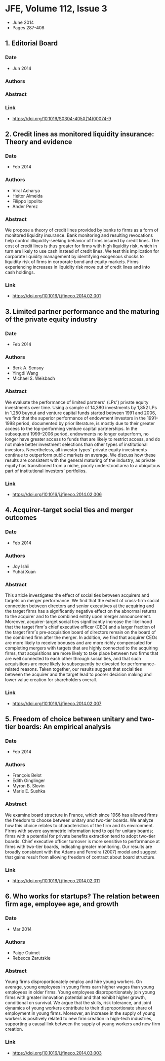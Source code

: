 # JFE, Volume 112, Issue 3
- June 2014
- Pages 287-408

## 1. Editorial Board
### Date
- Jun 2014
### Authors
### Abstract

### Link
- https://doi.org/10.1016/S0304-405X(14)00074-9

## 2. Credit lines as monitored liquidity insurance: Theory and evidence
### Date
- Feb 2014
### Authors
- Viral Acharya
- Heitor Almeida
- Filippo Ippolito
- Ander Perez
### Abstract
We propose a theory of credit lines provided by banks to firms as a form of monitored liquidity insurance. Bank monitoring and resulting revocations help control illiquidity-seeking behavior of firms insured by credit lines. The cost of credit lines is thus greater for firms with high liquidity risk, which in turn are likely to use cash instead of credit lines. We test this implication for corporate liquidity management by identifying exogenous shocks to liquidity risk of firms in corporate bond and equity markets. Firms experiencing increases in liquidity risk move out of credit lines and into cash holdings.
### Link
- https://doi.org/10.1016/j.jfineco.2014.02.001

## 3. Limited partner performance and the maturing of the private equity industry
### Date
- Feb 2014
### Authors
- Berk A. Sensoy
- Yingdi Wang
- Michael S. Weisbach
### Abstract
We evaluate the performance of limited partners׳ (LPs׳) private equity investments over time. Using a sample of 14,380 investments by 1,852 LPs in 1,250 buyout and venture capital funds started between 1991 and 2006, we find that the superior performance of endowment investors in the 1991–1998 period, documented by prior literature, is mostly due to their greater access to the top-performing venture capital partnerships. In the subsequent 1999–2006 period, endowments no longer outperform, no longer have greater access to funds that are likely to restrict access, and do not make better investment selections than other types of institutional investors. Nevertheless, all investor types׳ private equity investments continue to outperform public markets on average. We discuss how these results are consistent with the general maturing of the industry, as private equity has transitioned from a niche, poorly understood area to a ubiquitous part of institutional investors׳ portfolios.
### Link
- https://doi.org/10.1016/j.jfineco.2014.02.006

## 4. Acquirer-target social ties and merger outcomes
### Date
- Feb 2014
### Authors
- Joy Ishii
- Yuhai Xuan
### Abstract
This article investigates the effect of social ties between acquirers and targets on merger performance. We find that the extent of cross-firm social connection between directors and senior executives at the acquiring and the target firms has a significantly negative effect on the abnormal returns to the acquirer and to the combined entity upon merger announcement. Moreover, acquirer-target social ties significantly increase the likelihood that the target firm׳s chief executive officer (CEO) and a larger fraction of the target firm׳s pre-acquisition board of directors remain on the board of the combined firm after the merger. In addition, we find that acquirer CEOs are more likely to receive bonuses and are more richly compensated for completing mergers with targets that are highly connected to the acquiring firms, that acquisitions are more likely to take place between two firms that are well connected to each other through social ties, and that such acquisitions are more likely to subsequently be divested for performance-related reasons. Taken together, our results suggest that social ties between the acquirer and the target lead to poorer decision making and lower value creation for shareholders overall.
### Link
- https://doi.org/10.1016/j.jfineco.2014.02.007

## 5. Freedom of choice between unitary and two-tier boards: An empirical analysis
### Date
- Feb 2014
### Authors
- François Belot
- Edith Ginglinger
- Myron B. Slovin
- Marie E. Sushka
### Abstract
We examine board structure in France, which since 1966 has allowed firms the freedom to choose between unitary and two-tier boards. We analyze how this choice relates to characteristics of the firm and its environment. Firms with severe asymmetric information tend to opt for unitary boards; firms with a potential for private benefits extraction tend to adopt two-tier boards. Chief executive officer turnover is more sensitive to performance at firms with two-tier boards, indicating greater monitoring. Our results are broadly consistent with the Adams and Ferreira (2007) model and suggest that gains result from allowing freedom of contract about board structure.
### Link
- https://doi.org/10.1016/j.jfineco.2014.02.011

## 6. Who works for startups? The relation between firm age, employee age, and growth
### Date
- Mar 2014
### Authors
- Paige Ouimet
- Rebecca Zarutskie
### Abstract
Young firms disproportionately employ and hire young workers. On average, young employees in young firms earn higher wages than young employees in older firms. Young employees disproportionately join young firms with greater innovation potential and that exhibit higher growth, conditional on survival. We argue that the skills, risk tolerance, and joint dynamics of young workers contribute to their disproportionate share of employment in young firms. Moreover, an increase in the supply of young workers is positively related to new firm creation in high-tech industries, supporting a causal link between the supply of young workers and new firm creation.
### Link
- https://doi.org/10.1016/j.jfineco.2014.03.003

